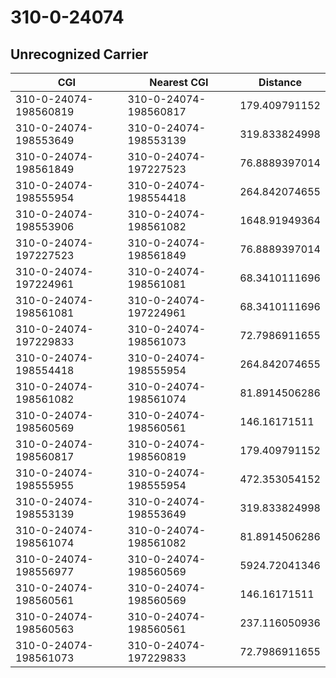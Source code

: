 # 310-0-24074
## Unrecognized Carrier


| CGI | Nearest CGI | Distance |
|-----|-------------|----------|
| 310-0-24074-198560819 | 310-0-24074-198560817 | 179.409791152 |
| 310-0-24074-198553649 | 310-0-24074-198553139 | 319.833824998 |
| 310-0-24074-198561849 | 310-0-24074-197227523 | 76.8889397014 |
| 310-0-24074-198555954 | 310-0-24074-198554418 | 264.842074655 |
| 310-0-24074-198553906 | 310-0-24074-198561082 | 1648.91949364 |
| 310-0-24074-197227523 | 310-0-24074-198561849 | 76.8889397014 |
| 310-0-24074-197224961 | 310-0-24074-198561081 | 68.3410111696 |
| 310-0-24074-198561081 | 310-0-24074-197224961 | 68.3410111696 |
| 310-0-24074-197229833 | 310-0-24074-198561073 | 72.7986911655 |
| 310-0-24074-198554418 | 310-0-24074-198555954 | 264.842074655 |
| 310-0-24074-198561082 | 310-0-24074-198561074 | 81.8914506286 |
| 310-0-24074-198560569 | 310-0-24074-198560561 | 146.16171511 |
| 310-0-24074-198560817 | 310-0-24074-198560819 | 179.409791152 |
| 310-0-24074-198555955 | 310-0-24074-198555954 | 472.353054152 |
| 310-0-24074-198553139 | 310-0-24074-198553649 | 319.833824998 |
| 310-0-24074-198561074 | 310-0-24074-198561082 | 81.8914506286 |
| 310-0-24074-198556977 | 310-0-24074-198560569 | 5924.72041346 |
| 310-0-24074-198560561 | 310-0-24074-198560569 | 146.16171511 |
| 310-0-24074-198560563 | 310-0-24074-198560561 | 237.116050936 |
| 310-0-24074-198561073 | 310-0-24074-197229833 | 72.7986911655 |
